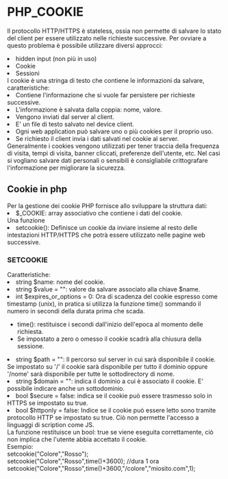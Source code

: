 # PHP_COOKIE
Il protocollo HTTP/HTTPS è stateless, ossia non permette di salvare lo stato del client per essere utilizzato nelle richieste successive. Per ovviare a questo problema è possibile utilizzare diversi approcci:
<li>hidden input (non più in uso)</li>
<li>Cookie</li>
<li>Sessioni</li>
I cookie è una stringa di testo che contiene le informazioni da salvare, caratteristiche:
<li>Contiene l'informazione che si vuole far persistere per richieste successive.</li>
<li>L'informazione è salvata dalla coppia: nome, valore.</li>
<li>Vengono inviati dal server al client.</li>
<li>E' un file di testo salvato nel device client.</li>
<li>Ogni web application può salvare uno o più cookies per il proprio uso.</li>
<li>Se richiesto il client invia i dati salvati nel cookie al server.</li>
Generalmente i cookies vengono utilizzati per tener traccia della frequenza di visita, tempi di visita, banner cliccati, preferenze dell'utente, etc. Nel casi si vogliano salvare dati personali o sensibili è consigliabile crittografare l'informazione per migliorare la sicurezza.</br>
<h2>Cookie in php</h2>
Per la gestione dei cookie PHP fornisce allo sviluppare la struttura dati:
<li>$_COOKIE: array associativo che contiene i dati del cookie.</li>
Una funzione
<li>setcookie(): Definisce un cookie da inviare insieme al resto delle intestazioni HTTP/HTTPS che potrà essere utilizzato nelle pagine web successive.</li>
<h3>SETCOOKIE</h3>
 Caratteristiche:
<li>string $name: nome del cookie.</li>
<li>string $value = "": valore da salvare associato alla chiave $name.</li>
<li>int $expires_or_options = 0: Ora di scadenza del cookie espresso come timestamp (unix), in pratica si utilizza la funzione time() sommando il numero in secondi della durata prima che scada.</li>
<ul><li>time(): restituisce i secondi dall'inizio dell'epoca al momento delle richiesta.</li>
  <li>Se impostato a zero o omesso il cookie scadrà alla chiusura della sessione.</li></ul>
<li>string $path = "": Il percorso sul server in cui sarà disponibile il cookie. Se impostato su '/' il cookie sarà disponibile per tutto il dominio oppure '/nome' sarà disponibile per tutte le sottodirectory di nome.</li>
<li>string $domain = "": indica il dominio a cui è associato il cookie. E' possibile indicare anche un sottodominio.</li>
<li>bool $secure = false: indica se il cookie può essere trasmesso solo in HTTPS se impostato su true.</li>
<li>bool $httponly = false: Indice se il cookie può essere letto sono tramite protocollo HTTP se impostato su true. Ciò non permette l'accesso a linguaggi di scription come JS.</li>
La funzione restituisce un bool: true se viene eseguita correttamente, ciò non implica che l'utente abbia accettato il cookie.</br>
Esempio:</br>
setcookie("Colore","Rosso");</br>
setcookie("Colore","Rosso",time()+3600); //dura 1 ora</br>
setcookie("Colore","Rosso",time()+3600,"/colore","miosito.com",1);</br>
